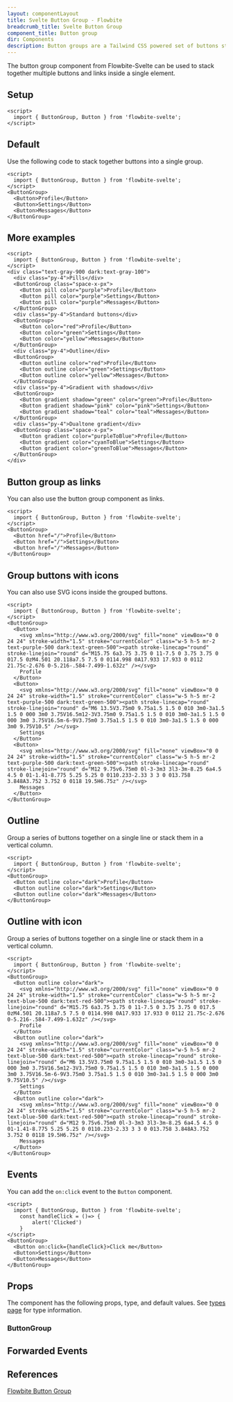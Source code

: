 ```yaml
---
layout: componentLayout
title: Svelte Button Group - Flowbite
breadcrumb_title: Svelte Button Group
component_title: Button group
dir: Components
description: Button groups are a Tailwind CSS powered set of buttons sticked together in a horizontal line
---
```


<script>
  import { TableProp, TableDefaultRow, DocBadgeList } from '../../utils'
  import { Badge, P, A } from '$lib'
  import { props as buttonGroupProps} from '../../props/ButtonGroup.json'

  const events = ["on:click","on:change","on:keydown","on:keyup","on:focus","on:blur","on:mouseenter","on:mouseleave"];
</script>



The button group component from Flowbite-Svelte can be used to stack together multiple buttons and links inside a single element.

## Setup

```svelte example hideOutput
<script>
  import { ButtonGroup, Button } from 'flowbite-svelte';
</script>
```

## Default

Use the following code to stack together buttons into a single group.

```svelte example hideScript
<script>
  import { ButtonGroup, Button } from 'flowbite-svelte';
</script>
<ButtonGroup>
  <Button>Profile</Button>
  <Button>Settings</Button>
  <Button>Messages</Button>
</ButtonGroup>
```

## More examples

```svelte example hideScript class="flex flex-col flex-wrap gap-4"
<script>
  import { ButtonGroup, Button } from 'flowbite-svelte';
</script>
<div class="text-gray-900 dark:text-gray-100">
  <div class="py-4">Pills</div>
  <ButtonGroup class="space-x-px">
    <Button pill color="purple">Profile</Button>
    <Button pill color="purple">Settings</Button>
    <Button pill color="purple">Messages</Button>
  </ButtonGroup>
  <div class="py-4">Standard buttons</div>
  <ButtonGroup>
    <Button color="red">Profile</Button>
    <Button color="green">Settings</Button>
    <Button color="yellow">Messages</Button>
  </ButtonGroup>
  <div class="py-4">Outline</div>
  <ButtonGroup>
    <Button outline color="red">Profile</Button>
    <Button outline color="green">Settings</Button>
    <Button outline color="yellow">Messages</Button>
  </ButtonGroup>
  <div class="py-4">Gradient with shadows</div>
  <ButtonGroup>
    <Button gradient shadow="green" color="green">Profile</Button>
    <Button gradient shadow="pink" color="pink">Settings</Button>
    <Button gradient shadow="teal" color="teal">Messages</Button>
  </ButtonGroup>
  <div class="py-4">Dualtone gradient</div>
  <ButtonGroup class="space-x-px">
    <Button gradient color="purpleToBlue">Profile</Button>
    <Button gradient color="cyanToBlue">Settings</Button>
    <Button gradient color="greenToBlue">Messages</Button>
  </ButtonGroup>
</div>
```

## Button group as links

You can also use the button group component as links.

```svelte example hideScript
<script>
  import { ButtonGroup, Button } from 'flowbite-svelte';
</script>
<ButtonGroup>
  <Button href="/">Profile</Button>
  <Button href="/">Settings</Button>
  <Button href="/">Messages</Button>
</ButtonGroup>
```

## Group buttons with icons

You can also use SVG icons inside the grouped buttons.

```svelte example hideScript
<script>
  import { ButtonGroup, Button } from 'flowbite-svelte';
</script>
<ButtonGroup>
  <Button>
    <svg xmlns="http://www.w3.org/2000/svg" fill="none" viewBox="0 0 24 24" stroke-width="1.5" stroke="currentColor" class="w-5 h-5 mr-2 text-purple-500 dark:text-green-500"><path stroke-linecap="round" stroke-linejoin="round" d="M15.75 6a3.75 3.75 0 11-7.5 0 3.75 3.75 0 017.5 0zM4.501 20.118a7.5 7.5 0 0114.998 0A17.933 17.933 0 0112 21.75c-2.676 0-5.216-.584-7.499-1.632z" /></svg>
    Profile
  </Button>
  <Button>
    <svg xmlns="http://www.w3.org/2000/svg" fill="none" viewBox="0 0 24 24" stroke-width="1.5" stroke="currentColor" class="w-5 h-5 mr-2 text-purple-500 dark:text-green-500"><path stroke-linecap="round" stroke-linejoin="round" d="M6 13.5V3.75m0 9.75a1.5 1.5 0 010 3m0-3a1.5 1.5 0 000 3m0 3.75V16.5m12-3V3.75m0 9.75a1.5 1.5 0 010 3m0-3a1.5 1.5 0 000 3m0 3.75V16.5m-6-9V3.75m0 3.75a1.5 1.5 0 010 3m0-3a1.5 1.5 0 000 3m0 9.75V10.5" /></svg>
    Settings
  </Button>
  <Button>
    <svg xmlns="http://www.w3.org/2000/svg" fill="none" viewBox="0 0 24 24" stroke-width="1.5" stroke="currentColor" class="w-5 h-5 mr-2 text-purple-500 dark:text-green-500"><path stroke-linecap="round" stroke-linejoin="round" d="M12 9.75v6.75m0 0l-3-3m3 3l3-3m-8.25 6a4.5 4.5 0 01-1.41-8.775 5.25 5.25 0 0110.233-2.33 3 3 0 013.758 3.848A3.752 3.752 0 0118 19.5H6.75z" /></svg>
    Messages
  </Button>
</ButtonGroup>
```

## Outline

Group a series of buttons together on a single line or stack them in a vertical column.

```svelte example hideScript
<script>
  import { ButtonGroup, Button } from 'flowbite-svelte';
</script>
<ButtonGroup>
  <Button outline color="dark">Profile</Button>
  <Button outline color="dark">Settings</Button>
  <Button outline color="dark">Messages</Button>
</ButtonGroup>
```

## Outline with icon

Group a series of buttons together on a single line or stack them in a vertical column.

```svelte example hideScript
<script>
  import { ButtonGroup, Button } from 'flowbite-svelte';
</script>
<ButtonGroup>
  <Button outline color="dark">
    <svg xmlns="http://www.w3.org/2000/svg" fill="none" viewBox="0 0 24 24" stroke-width="1.5" stroke="currentColor" class="w-5 h-5 mr-2 text-blue-500 dark:text-red-500"><path stroke-linecap="round" stroke-linejoin="round" d="M15.75 6a3.75 3.75 0 11-7.5 0 3.75 3.75 0 017.5 0zM4.501 20.118a7.5 7.5 0 0114.998 0A17.933 17.933 0 0112 21.75c-2.676 0-5.216-.584-7.499-1.632z" /></svg>
    Profile
  </Button>
  <Button outline color="dark">
    <svg xmlns="http://www.w3.org/2000/svg" fill="none" viewBox="0 0 24 24" stroke-width="1.5" stroke="currentColor" class="w-5 h-5 mr-2 text-blue-500 dark:text-red-500"><path stroke-linecap="round" stroke-linejoin="round" d="M6 13.5V3.75m0 9.75a1.5 1.5 0 010 3m0-3a1.5 1.5 0 000 3m0 3.75V16.5m12-3V3.75m0 9.75a1.5 1.5 0 010 3m0-3a1.5 1.5 0 000 3m0 3.75V16.5m-6-9V3.75m0 3.75a1.5 1.5 0 010 3m0-3a1.5 1.5 0 000 3m0 9.75V10.5" /></svg>
    Settings
  </Button>
  <Button outline color="dark">
    <svg xmlns="http://www.w3.org/2000/svg" fill="none" viewBox="0 0 24 24" stroke-width="1.5" stroke="currentColor" class="w-5 h-5 mr-2 text-blue-500 dark:text-red-500"><path stroke-linecap="round" stroke-linejoin="round" d="M12 9.75v6.75m0 0l-3-3m3 3l3-3m-8.25 6a4.5 4.5 0 01-1.41-8.775 5.25 5.25 0 0110.233-2.33 3 3 0 013.758 3.848A3.752 3.752 0 0118 19.5H6.75z" /></svg>
    Messages
  </Button>
</ButtonGroup>
```

## Events

You can add the `on:click` event to the `Button` component.

```svelte example
<script>
  import { ButtonGroup, Button } from 'flowbite-svelte';
  	const handleClick = ()=> {
		alert('Clicked')
	}
</script>
<ButtonGroup>
  <Button on:click={handleClick}>Click me</Button>
  <Button>Settings</Button>
  <Button>Messages</Button>
</ButtonGroup>
```

## Props

The component has the following props, type, and default values. See <A href="/docs/pages/typescript">types page</A> for type information.

### ButtonGroup

<TableProp>
  <TableDefaultRow items={buttonGroupProps} rowState='hover' />
</TableProp>

## Forwarded Events

<DocBadgeList items={events} />


## References

<P>
  <A href="https://flowbite.com/docs/components/button-group/" target="_blank" rel="noreferrer" class="link"
    >Flowbite Button Group</A
  >
</P>